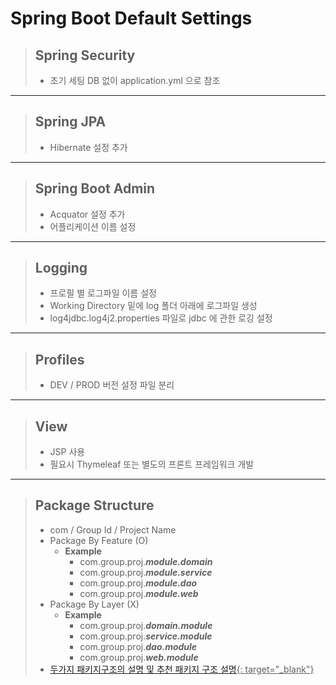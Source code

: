 Spring Boot Default Settings
= 
> ## **Spring Security**
> - 초기 세팅 DB 없이 application.yml 으로 참조
---
> ## **Spring JPA**
> - Hibernate 설정 추가
---
> ## **Spring Boot Admin**
> - Acquator 설정 추가
> - 어플리케이션 이름 설정
---
> ## **Logging**
> - 프로필 별 로그파일 이름 설정
> - Working Directory 밑에 log 폴더 아래에 로그파일 생성
> - log4jdbc.log4j2.properties 파일로 jdbc 에 관한 로깅 설정
---
> ## **Profiles**
> - DEV / PROD 버전 설정 파일 분리
---
> ## **View**
> - JSP 사용
> - 필요시 Thymeleaf 또는 별도의 프론트 프레임워크 개발
---
> ## **Package Structure**
> - com / Group Id / Project Name
> - Package By Feature (O)
>   - **Example** 
>     - com.group.proj.***module.domain***
>     - com.group.proj.***module.service***
>     - com.group.proj.***module.dao***
>     - com.group.proj.***module.web***
> - Package By Layer (X)
>   - **Example** 
>     - com.group.proj.***domain.module***
>     - com.group.proj.***service.module***
>     - com.group.proj.***dao.module***
>     - com.group.proj.***web.module***
> - <U>[두가지 패키지구조의 설명 및 추천 패키지 구조 설명](http://www.javapractices.com/topic/TopicAction.do?Id=205){: target="_blank"}</U>
